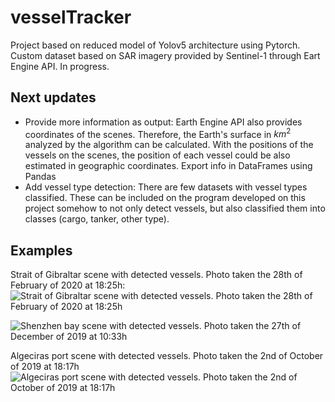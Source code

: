 # vesselTracker
Project based on reduced model of Yolov5 architecture using Pytorch. Custom dataset based on SAR imagery provided by Sentinel-1 through Eart Engine API. In progress.

## Next updates

- Provide more information as output: Earth Engine API also provides coordinates of the scenes. Therefore, the Earth's surface in $km^{2}$ analyzed by the algorithm can be calculated. With the positions of the vessels on the scenes, the position of each vessel could be also estimated in geographic coordinates. Export info in DataFrames using Pandas
- Add vessel type detection: There are few datasets with vessel types classified. These can be included on the program developed on this project somehow to not only detect vessels, but also classified them into classes (cargo, tanker, other type).

## Examples
Strait of Gibraltar scene with detected vessels. Photo taken the 28th of February of
2020 at 18:25h:
![Strait of Gibraltar scene with detected vessels. Photo taken the 28th of February of
2020 at 18:25h](Examples/gibraltar_detected.png)



![Shenzhen bay scene with detected vessels. Photo taken the 27th of December of 2019
at 10:33h
](Examples/shenzhen_detected.png "Shenzhen bay scene with detected vessels. Photo taken the 27th of December of 2019
at 10:33h")


Algeciras port scene with detected vessels. Photo taken the 2nd of October of 2019
at 18:17h
![Algeciras port scene with detected vessels. Photo taken the 2nd of October of 2019
at 18:17h](Examples/algeciras_detected.png)